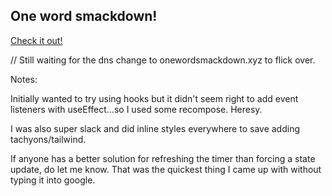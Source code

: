 ## One word smackdown!

[Check it out!](https://onewordsmackdown-mxzofmufbi.now.sh/)

// Still waiting for the dns change to onewordsmackdown.xyz to flick over.

Notes:

Initially wanted to try using hooks but it didn't seem right to add event listeners
with useEffect...so I used some recompose. Heresy.

I was also super slack and did inline styles everywhere to save adding tachyons/tailwind.

If anyone has a better solution for refreshing the timer than forcing a state update,
do let me know. That was the quickest thing I came up with without typing it into google.
